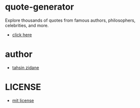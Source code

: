 # quote-generator
Explore thousands of quotes from famous authors, philosophers, celebrities, and more.

- [click here]()

# author
 - [tahsin zidane](https://tahsinportfo.netlify.app/)

 # LICENSE
 - [mit license](./LICENSE)
